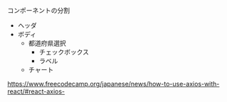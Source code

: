 
コンポーネントの分割

- ヘッダ
- ボディ
    - 都道府県選択
        - チェックボックス
        - ラベル
    - チャート



https://www.freecodecamp.org/japanese/news/how-to-use-axios-with-react/#react-axios-